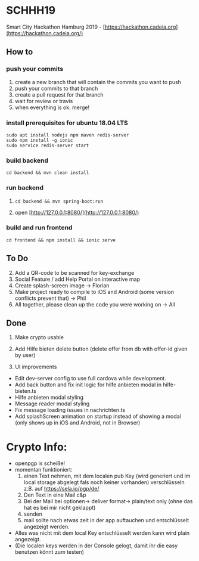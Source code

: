 # SCHHH19
Smart City Hackathon Hamburg 2019 - [https://hackathon.cadeia.org](https://hackathon.cadeia.org/)

## How to

### push your commits
1. create a new branch that will contain the commits you want to push
2. push your commits to that branch
3. create a pull request for that branch
4. wait for review or travis
5. when everything is ok: merge!

### install prerequisites for ubuntu 18.04 LTS
```
sudo apt install nodejs npm maven redis-server
sudo npm install -g ionic 
sudo service redis-server start
```

### build backend
```
cd backend && mvn clean install
```

### run backend
1. ```
   cd backend && mvn spring-boot:run
   ```
2. open [http://127.0.0.1:8080/](http://127.0.0.1:8080/)

### build and run frontend
```
cd frontend && npm install && ionic serve
```


## To Do

2. Add a QR-code to be scanned for key-exchange
4. Social Feature / add Help Portal on interactive map
5. Create splash-screen image -> Florian 
7. Make project ready to compile to iOS and Android (some version conflicts prevent that) -> Phil 
8. All together, please clean up the code you were working on -> All

## Done
1. Make crypto usable

6. Add Hilfe bieten delete button (delete offer from db with offer-id given by user)

3. UI improvements
- Edit dev-server config to use full cardova while development. 
- Add back button and fix init logic for hilfe anbieten modal in hilfe-bieten.ts
- Hilfe anbieten modal styling
- Message reader modal styling
- Fix message loading issues in nachrichten.ts 
- Add splashScreen animation on startup instead of showing a modal (only shows up in iOS and Android, not in Browser)

# Crypto Info:
- openpgp is scheiße!
- momentan funktioniert:
  1. einen Text nehmen, mit dem localen pub Key (wird generiert und im local storage abgelegt fals noch keiner vorhanden) verschlüsseln z.B. auf https://sela.io/pgp/de/
  2. Den Text in eine Mail c&p 
  3. Bei der Mail bei optionen-> deliver format-> plain/text only (ohne das hat es bei mir nicht geklappt)
  4. senden
  5. mail sollte nach etwas zeit in der app auftauchen und entschlüsselt angezeigt werden.
- Alles was nicht mit dem local Key entschlüsselt werden kann wird plain angezeigt.
- (Die localen keys werden in der Console gelogt, damit ihr die easy benutzen könnt zum testen)